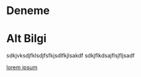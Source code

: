 # Deneme

# Alt Bilgi
sdkjvksdjfklsdjfsfkjsdlfkjlsakdf
sdkjflkdsajflsjfljsadf

[lorem ipsum][def]

[def]: http://google.comgit